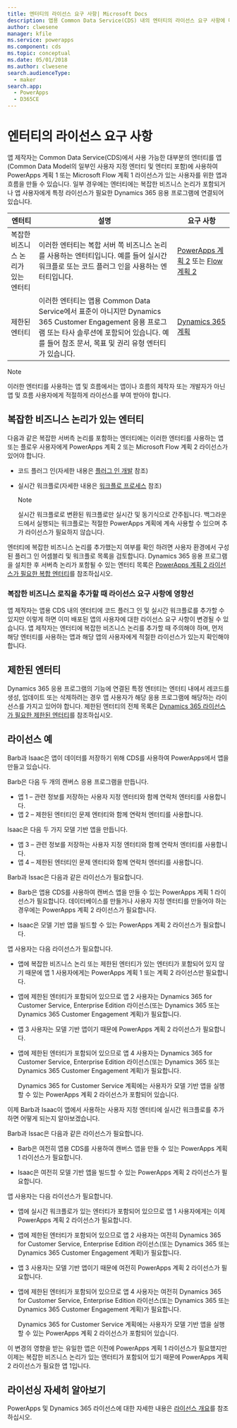 ```yaml
---
title: 엔터티의 라이선스 요구 사항| Microsoft Docs
description: 앱용 Common Data Service(CDS) 내의 엔터티의 라이선스 요구 사항에 대한 설명입니다.
author: clwesene
manager: kfile
ms.service: powerapps
ms.component: cds
ms.topic: conceptual
ms.date: 05/01/2018
ms.author: clwesene
search.audienceType:
  - maker
search.app:
  - PowerApps
  - D365CE
---
```


# <a name="license-requirements-for-entities"></a>엔터티의 라이선스 요구 사항
앱 제작자는 Common Data Service(CDS)에서 사용 가능한 대부분의 엔터티를 앱(Common Data Model의 일부인 사용자 지정 엔터티 및 엔터티 포함)에 사용하여 PowerApps 계획 1 또는 Microsoft Flow 계획 1 라이선스가 있는 사용자를 위한 앱과 흐름을 만들 수 있습니다. 일부 경우에는 엔터티에는 복잡한 비즈니스 논리가 포함되거나 앱 사용자에게 특정 라이선스가 필요한 Dynamics 365 응용 프로그램에 연결되어 있습니다. 


|엔터티    |설명    |요구 사항    |
|---------|---------|---------|
|복잡한 비즈니스 논리가 있는 엔터티   | 이러한 엔터티는 복합 서버 쪽 비즈니스 논리를 사용하는 엔터티입니다. 예를 들어 실시간 워크플로 또는 코드 플러그 인을 사용하는 엔터티입니다.       |  [PowerApps 계획 2](https://powerapps.microsoft.com/pricing/) 또는 [Flow 계획 2](https://flow.microsoft.com/pricing/)        |
|제한된 엔터티  |  이러한 엔터티는 앱용 Common Data Service에서 표준이 아니지만 Dynamics 365 Customer Engagement 응용 프로그램 또는 타사 솔루션에 포함되어 있습니다. 예를 들어 참조 문서, 목표 및 권리 유형 엔터티가 있습니다.     |  [Dynamics 365 계획](https://dynamics.microsoft.com/pricing/)      | 


> [!NOTE]
> 이러한 엔터티를 사용하는 앱 및 흐름에서는 앱이나 흐름의 제작자 또는 개발자가 아닌 앱 및 흐름 사용자에게 적절하게 라이선스를 부여 받아야 합니다.

## <a name="entities-with-complex-business-logic"></a>복잡한 비즈니스 논리가 있는 엔터티
다음과 같은 복잡한 서버측 논리를 포함하는 엔터티에는 이러한 엔터티를 사용하는 앱 또는 플로우 사용자에게 PowerApps 계획 2 또는 Microsoft Flow 계획 2 라이선스가 있어야 합니다.

* 코드 플러그 인(자세한 내용은 [플러그 인 개발](https://docs.microsoft.com/dynamics365/customer-engagement/developer/plugin-development) 참조)
* 실시간 워크플로(자세한 내용은 [워크플로 프로세스](https://docs.microsoft.com/dynamics365/customer-engagement/customize/workflow-processes) 참조)

    > [!NOTE]
    >  실시간 워크플로로 변환된 워크플로만 실시간 및 동기식으로 간주됩니다. 백그라운드에서 실행되는 워크플로는 적절한 PowerApps 계획에 계속 사용할 수 있으며 추가 라이선스가 필요하지 않습니다.

엔터티에 복잡한 비즈니스 논리를 추가했는지 여부를 확인 하려면 사용자 환경에서 구성된 플러그 인 어셈블리 및 워크플로 목록을 검토합니다. Dynamics 365 응용 프로그램을 설치한 후 서버측 논리가 포함될 수 있는 엔터티 목록은 [PowerApps 계획 2 라이선스가 필요한 복합 엔터티](data-platform-complex-entities.md)를 참조하십시오.  

### <a name="impacting-license-requirements-when-adding-complex-business-logic"></a>복잡한 비즈니스 로직을 추가할 때 라이선스 요구 사항에 영향선
앱 제작자는 앱용 CDS 내의 엔터티에 코드 플러그 인 및 실시간 워크플로를 추가할 수 있지만 이렇게 하면 이미 배포된 앱의 사용자에 대한 라이선스 요구 사항이 변경될 수 있습니다. 앱 제작자는 엔터티에 복잡한 비즈니스 논리를 추가할 때 주의해야 하며, 먼저 해당 엔터티를 사용하는 앱과 해당 앱의 사용자에게 적절한 라이선스가 있는지 확인해야 합니다.

## <a name="restricted-entities"></a>제한된 엔터티
Dynamics 365 응용 프로그램의 기능에 연결된 특정 엔터티는 엔터티 내에서 레코드를 생성, 업데이트 또는 삭제하려는 경우 앱 사용자가 해당 응용 프로그램에 해당하는 라이선스를 가지고 있어야 합니다. 제한된 엔터티의 전체 목록은 [Dynamics 365 라이선스가 필요한 제한된 엔터티](data-platform-restricted-entities.md)를 참조하십시오.

## <a name="licensing-examples"></a>라이선스 예
Barb과 Isaac은 앱이 데이터를 저장하기 위해 CDS를 사용하여 PowerApps에서 앱을 만들고 있습니다.

Barb은 다음 두 개의 캔버스 응용 프로그램을 만듭니다.

* 앱 1 &ndash; 관련 정보를 저장하는 사용자 지정 엔터티와 함께 연락처 엔터티를 사용합니다.
* 앱 2 &ndash; 제한된 엔터티인 문제 엔터티와 함께 연락처 엔터티를 사용합니다.

Isaac은 다음 두 가지 모델 기반 앱을 만듭니다.

* 앱 3 &ndash; 관련 정보를 저장하는 사용자 지정 엔터티와 함께 연락처 엔터티를 사용합니다.
* 앱 4 &ndash; 제한된 엔터티인 문제 엔터티와 함께 연락처 엔터티를 사용합니다.

Barb과 Issac은 다음과 같은 라이선스가 필요합니다.
* Barb은 앱용 CDS를 사용하여 캔버스 앱을 만들 수 있는 PowerApps 계획 1 라이선스가 필요합니다. 데이터베이스를 만들거나 사용자 지정 엔터티를 만들어야 하는 경우에는 PowerApps 계획 2 라이선스가 필요합니다.

* Isaac은 모델 기반 앱을 빌드할 수 있는 PowerApps 계획 2 라이선스가 필요합니다.

앱 사용자는 다음 라이선스가 필요합니다.
* 앱에 복잡한 비즈니스 논리 또는 제한된 엔터티가 있는 엔터티가 포함되어 있지 않기 때문에 앱 1 사용자에게는 PowerApps 계획 1 또는 계획 2 라이선스만 필요합니다.

* 앱에 제한된 엔터티가 포함되어 있으므로 앱 2 사용자는 Dynamics 365 for Customer Service, Enterprise Edition 라이선스(또는 Dynamics 365 또는 Dynamics 365 Customer Engagement 계획)가 필요합니다.

* 앱 3 사용자는 모델 기반 앱이기 때문에 PowerApps 계획 2 라이선스가 필요합니다.

* 앱에 제한된 엔터티가 포함되어 있으므로 앱 4 사용자는 Dynamics 365 for Customer Service, Enterprise Edition 라이선스(또는 Dynamics 365 또는 Dynamics 365 Customer Engagement 계획)가 필요합니다.

    Dynamics 365 for Customer Service 계획에는 사용자가 모델 기반 앱을 실행할 수 있는 PowerApps 계획 2 라이선스가 포함되어 있습니다.

이제 Barb과 Isaac이 앱에서 사용하는 사용자 지정 엔터티에 실시간 워크플로를 추가하면 어떻게 되는지 알아보겠습니다.

Barb과 Issac은 다음과 같은 라이선스가 필요합니다.
* Barb은 여전히 앱용 CDS를 사용하여 캔버스 앱을 만들 수 있는 PowerApps 계획 1 라이선스가 필요합니다.

* Isaac은 여전히 모델 기반 앱을 빌드할 수 있는 PowerApps 계획 2 라이선스가 필요합니다.

앱 사용자는 다음 라이선스가 필요합니다.
* 앱에 실시간 워크플로가 있는 엔터티가 포함되어 있으므로 앱 1 사용자에게는 이제 PowerApps 계획 2 라이선스가 필요합니다.

* 앱에 제한된 엔터티가 포함되어 있으므로 앱 2 사용자는 여전히 Dynamics 365 for Customer Service, Enterprise Edition 라이선스(또는 Dynamics 365 또는 Dynamics 365 Customer Engagement 계획)가 필요합니다. 

* 앱 3 사용자는 모델 기반 앱이기 때문에 여전히 PowerApps 계획 2 라이선스가 필요합니다.

* 앱에 제한된 엔터티가 포함되어 있으므로 앱 4 사용자는 여전히 Dynamics 365 for Customer Service, Enterprise Edition 라이선스(또는 Dynamics 365 또는 Dynamics 365 Customer Engagement 계획)가 필요합니다.

    Dynamics 365 for Customer Service 계획에는 사용자가 모델 기반 앱을 실행할 수 있는 PowerApps 계획 2 라이선스가 포함되어 있습니다.

이 변경의 영향을 받는 유일한 앱은 이전에 PowerApps 계획 1 라이선스가 필요했지만 이제는 복잡한 비즈니스 논리가 있는 엔터티가 포함되어 있기 때문에 PowerApps 계획 2 라이선스가 필요한 앱 1입니다. 

## <a name="more-about-licensing"></a>라이선싱 자세히 알아보기
PowerApps 및 Dynamics 365 라이선스에 대한 자세한 내용은 [라이선스 개요](../../administrator/pricing-billing-skus.md)를 참조하십시오.
